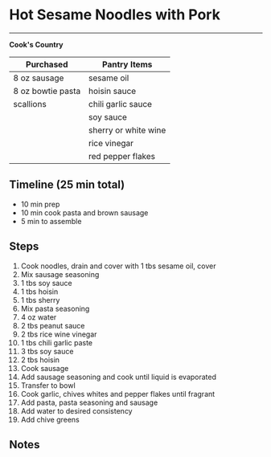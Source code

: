 # Hot Sesame Noodles with Pork
---
**Cook's Country**

Purchased         | Pantry Items
-----------       | ------------
8 oz sausage      | sesame oil
8 oz bowtie pasta | hoisin sauce
scallions         | chili garlic sauce
                  | soy sauce
                  | sherry or white wine
                  | rice vinegar
                  | red pepper flakes



## Timeline (25 min total)
* 10 min prep
* 10 min cook pasta and brown sausage
* 5 min to assemble




## Steps

1. Cook noodles, drain and cover with 1 tbs sesame oil, cover
2. Mix sausage seasoning
  3. 1 tbs soy sauce
  4. 1 tbs hoisin
  5. 1 tbs sherry
3. Mix pasta seasoning
  4. 4 oz water
  4. 2 tbs peanut sauce
  5. 2 tbs rice wine vinegar
  6. 1 tbs chili garlic paste
  7. 3 tbs soy sauce
  8. 2 tbs hoisin
9. Cook sausage
10. Add sausage seasoning and cook until liquid is evaporated
11. Transfer to bowl
12. Cook garlic, chives whites and pepper flakes until fragrant
13. Add pasta, pasta seasoning and sausage
14. Add water to desired consistency
14. Add chive greens



## Notes
